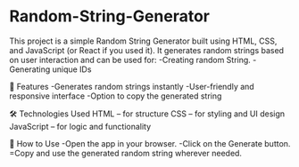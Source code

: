# Random-String-Generator
This project is a simple Random String Generator built using HTML, CSS, and JavaScript (or React if you used it). It generates random strings based on user interaction and can be used for:
-Creating random String.
-Generating unique IDs

🔑 Features
-Generates random strings instantly
-User-friendly and responsive interface
-Option to copy the generated string

🛠️ Technologies Used
HTML – for structure
CSS – for styling and UI design
JavaScript – for logic and functionality

🚀 How to Use
-Open the app in your browser.
-Click on the Generate button.
=Copy and use the generated random string wherever needed.
